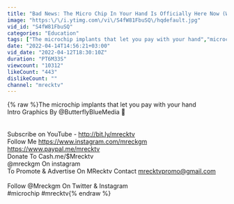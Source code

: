 ```yaml
---
title: "Bad News: The Micro Chip In Your Hand Is Officially Here Now (Will It Be Mandated?"
image: "https:\/\/i.ytimg.com\/vi\/S4fW81FbuSQ\/hqdefault.jpg"
vid_id: "S4fW81FbuSQ"
categories: "Education"
tags: ["The microchip implants that let you pay with your hand","microchip","micro chio implant"]
date: "2022-04-14T14:56:21+03:00"
vid_date: "2022-04-12T18:30:10Z"
duration: "PT6M33S"
viewcount: "10312"
likeCount: "443"
dislikeCount: ""
channel: "mrecktv"
---
```

{% raw %}The microchip implants that let you pay with your hand<br />Intro Graphics By @ButterflyBlueMedia 🦋<br /><br /><br />Subscribe on YouTube - <a rel="nofollow" target="blank" href="http://bit.ly/mrecktv">http://bit.ly/mrecktv</a><br />Follow Me <a rel="nofollow" target="blank" href="https://www.instagram.com/mreckgm">https://www.instagram.com/mreckgm</a><br /><a rel="nofollow" target="blank" href="https://www.paypal.me/mrecktv">https://www.paypal.me/mrecktv</a><br />Donate To Cash.me/$Mrecktv<br />@mreckgm On instagram<br />To Promote &amp; Advertise On MRecktv Contact mrecktvpromo@gmail.com<br /><br />Follow @Mreckgm On Twitter &amp; Instagram<br />#microchip #mrecktv{% endraw %}
